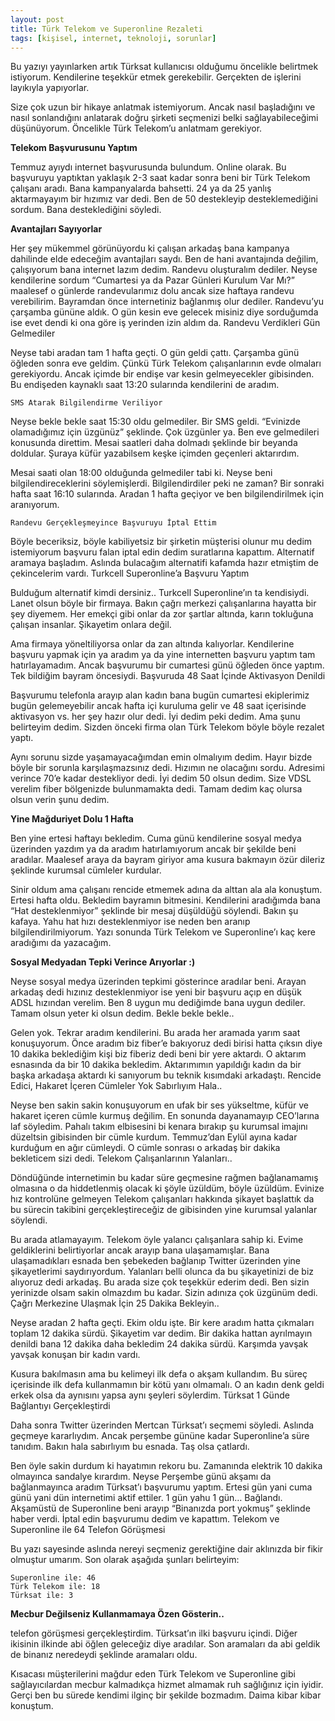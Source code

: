 ```yaml
---
layout: post
title: Türk Telekom ve Superonline Rezaleti
tags: [kişisel, internet, teknoloji, sorunlar]
---
```


Bu yazıyı yayınlarken artık Türksat kullanıcısı olduğumu öncelikle belirtmek istiyorum. Kendilerine teşekkür etmek gerekebilir. Gerçekten de işlerini layıkıyla yapıyorlar.

Size çok uzun bir hikaye anlatmak istemiyorum. Ancak nasıl başladığını ve nasıl sonlandığını anlatarak doğru şirketi seçmenizi belki sağlayabileceğimi düşünüyorum. Öncelikle Türk Telekom’u anlatmam gerekiyor.
<!--more-->
**Telekom Başvurusunu Yaptım**

Temmuz ayıydı internet başvurusunda bulundum. Online olarak. Bu başvuruyu yaptıktan yaklaşık 2-3 saat kadar sonra beni bir Türk Telekom çalışanı aradı. Bana kampanyalarda bahsetti. 24 ya da 25 yanlış aktarmayayım bir hızımız var dedi. Ben de 50 destekleyip desteklemediğini sordum. Bana desteklediğini söyledi.

**Avantajları Sayıyorlar**

Her şey mükemmel görünüyordu ki çalışan arkadaş bana kampanya dahilinde elde edeceğim avantajları saydı. Ben de hani avantajında değilim, çalışıyorum bana internet lazım dedim. Randevu oluşturalım dediler. Neyse kendilerine sordum “Cumartesi ya da Pazar Günleri Kurulum Var Mı?” maalesef o günlerde randevularımız dolu ancak size haftaya randevu verebilirim. Bayramdan önce internetiniz bağlanmış olur dediler. Randevu’yu çarşamba gününe aldık. O gün kesin eve gelecek misiniz diye sorduğumda ise evet dendi ki ona göre iş yerinden izin aldım da.
Randevu Verdikleri Gün Gelmediler

Neyse tabi aradan tam 1 hafta geçti. O gün geldi çattı. Çarşamba günü öğleden sonra eve geldim. Çünkü Türk Telekom çalışanlarının evde olmaları gerekiyordu. Ancak içimde bir endişe var kesin gelmeyecekler gibisinden. Bu endişeden kaynaklı saat 13:20 sularında kendilerini de aradım.

    SMS Atarak Bilgilendirme Veriliyor

Neyse bekle bekle saat 15:30 oldu gelmediler. Bir SMS geldi. “Evinizde olamadığımız için üzgünüz” şeklinde. Çok üzgünler ya. Ben eve gelmedileri konusunda direttim. Mesai saatleri daha dolmadı şeklinde bir beyanda doldular. Şuraya küfür yazabilsem keşke içimden geçenleri aktarırdım.

Mesai saati olan 18:00 olduğunda gelmediler tabi ki. Neyse beni bilgilendireceklerini söylemişlerdi. Bilgilendirdiler peki ne zaman? Bir sonraki hafta saat 16:10 sularında. Aradan 1 hafta geçiyor ve ben bilgilendirilmek için aranıyorum.

    Randevu Gerçekleşmeyince Başvuruyu İptal Ettim

Böyle beceriksiz, böyle kabiliyetsiz bir şirketin müşterisi olunur mu dedim istemiyorum başvuru falan iptal edin dedim suratlarına kapattım. Alternatif aramaya başladım. Aslında bulacağım alternatifi kafamda hazır etmiştim de çekincelerim vardı.
Turkcell Superonline’a Başvuru Yaptım

Bulduğum alternatif kimdi dersiniz.. Turkcell Superonline’ın ta kendisiydi. Lanet olsun böyle bir firmaya. Bakın çağrı merkezi çalışanlarına hayatta bir şey diyemem. Her emekçi gibi onlar da zor şartlar altında, karın tokluğuna çalışan insanlar. Şikayetim onlara değil.

Ama firmaya yöneltiliyorsa onlar da zan altında kalıyorlar. Kendilerine başvuru yapmak için ya aradım ya da yine internetten başvuru yaptım tam hatırlayamadım. Ancak başvurumu bir cumartesi günü öğleden önce yaptım. Tek bildiğim bayram öncesiydi.
Başvuruda 48 Saat İçinde Aktivasyon Denildi

Başvurumu telefonla arayıp alan kadın bana bugün cumartesi ekiplerimiz bugün gelemeyebilir ancak hafta içi kuruluma gelir ve 48 saat içerisinde aktivasyon vs. her şey hazır olur dedi. İyi dedim peki dedim. Ama şunu belirteyim dedim. Sizden önceki firma olan Türk Telekom böyle böyle rezalet yaptı.

Aynı sorunu sizde yaşamayacağımdan emin olmalıyım dedim. Hayır bizde böyle bir sorunla karşılaşmazsınız dedi. Hızımın ne olacağını sordu. Adresimi verince 70’e kadar destekliyor dedi. İyi dedim 50 olsun dedim. Size VDSL verelim fiber bölgenizde bulunmamakta dedi. Tamam dedim kaç olursa olsun verin şunu dedim.

**Yine Mağduriyet Dolu 1 Hafta**

Ben yine ertesi haftayı bekledim. Cuma günü kendilerine sosyal medya üzerinden yazdım ya da aradım hatırlamıyorum ancak bir şekilde beni aradılar. Maalesef araya da bayram giriyor ama kusura bakmayın özür dileriz şeklinde kurumsal cümleler kurdular.

Sinir oldum ama çalışanı rencide etmemek adına da alttan ala ala konuştum. Ertesi hafta oldu. Bekledim bayramın bitmesini. Kendilerini aradığımda bana “Hat desteklenmiyor” şeklinde bir mesaj düşüldüğü söylendi. Bakın şu kafaya. Yahu hat hızı desteklenmiyor ise neden ben aranıp bilgilendirilmiyorum. Yazı sonunda Türk Telekom ve Superonline’ı kaç kere aradığımı da yazacağım.

**Sosyal Medyadan Tepki Verince Arıyorlar :)**

Neyse sosyal medya üzerinden tepkimi gösterince aradılar beni. Arayan arkadaş dedi hızınız desteklenmiyor ise yeni bir başvuru açıp en düşük ADSL hızından verelim. Ben 8 uygun mu dediğimde bana uygun dediler. Tamam olsun yeter ki olsun dedim. Bekle bekle bekle..

Gelen yok. Tekrar aradım kendilerini. Bu arada her aramada yarım saat konuşuyorum. Önce aradım biz fiber’e bakıyoruz dedi birisi hatta çıksın diye 10 dakika beklediğim kişi biz fiberiz dedi beni bir yere aktardı. O aktarım esnasında da bir 10 dakika bekledim. Aktarımımın yapıldığı kadın da bir başka arkadaşa aktardı ki sanıyorum bu teknik kısımdaki arkadaştı.
Rencide Edici, Hakaret İçeren Cümleler Yok Sabırlıyım Hala..

Neyse ben sakin sakin konuşuyorum en ufak bir ses yükseltme, küfür ve hakaret içeren cümle kurmuş değilim. En sonunda dayanamayıp CEO’larına laf söyledim. Pahalı takım elbisesini bi kenara bırakıp şu kurumsal imajını düzeltsin gibisinden bir cümle kurdum. Temmuz’dan Eylül ayına kadar kurduğum en ağır cümleydi. O cümle sonrası o arkadaş bir dakika bekleticem sizi dedi.
Telekom Çalışanlarının Yalanları..

Döndüğünde internetimin bu kadar süre geçmesine rağmen bağlanamamış olmasına o da hiddetlenmiş olacak ki şöyle üzüldüm, böyle üzüldüm. Evinize hız kontrolüne gelmeyen Telekom çalışanları hakkında şikayet başlattık da bu sürecin takibini gerçekleştireceğiz de gibisinden yine kurumsal yalanlar söylendi.

Bu arada atlamayayım. Telekom öyle yalancı çalışanlara sahip ki. Evime geldiklerini belirtiyorlar ancak arayıp bana ulaşamamışlar. Bana ulaşamadıkları esnada ben şebekeden bağlanıp Twitter üzerinden yine şikayetlerimi saydırıyordum. Yalanları belli olunca da bu şikayetinizi de biz alıyoruz dedi arkadaş. Bu arada size çok teşekkür ederim dedi. Ben sizin yerinizde olsam sakin olmazdım bu kadar. Sizin adınıza çok üzgünüm dedi.
Çağrı Merkezine Ulaşmak İçin 25 Dakika Bekleyin..

Neyse aradan 2 hafta geçti. Ekim oldu işte. Bir kere aradım hatta çıkmaları toplam 12 dakika sürdü. Şikayetim var dedim. Bir dakika hattan ayrılmayın denildi bana 12 dakika daha bekledim 24 dakika sürdü. Karşımda yavşak yavşak konuşan bir kadın vardı.

Kusura bakılmasın ama bu kelimeyi ilk defa o akşam kullandım. Bu süreç içerisinde ilk defa kullanmamın bir kötü yanı olmamalı. O an kadın denk geldi erkek olsa da aynısını yapsa aynı şeyleri söylerdim.
Türksat 1 Günde Bağlantıyı Gerçekleştirdi

Daha sonra Twitter üzerinden Mertcan Türksat’ı seçmemi söyledi. Aslında geçmeye kararlıydım. Ancak perşembe gününe kadar Superonline’a süre tanıdım. Bakın hala sabırlıyım bu esnada. Taş olsa çatlardı.

Ben öyle sakin durdum ki hayatımın rekoru bu. Zamanında elektrik 10 dakika olmayınca sandalye kırardım. Neyse Perşembe günü akşamı da bağlanmayınca aradım Türksat’ı başvurumu yaptım. Ertesi gün yani cuma günü yani dün internetimi aktif ettiler. 1 gün yahu 1 gün… Bağlandı. Akşamüstü de Superonline beni arayıp “Binanızda port yokmuş” şeklinde haber verdi. İptal edin başvurumu dedim ve kapattım.
Telekom ve Superonline ile 64 Telefon Görüşmesi

Bu yazı sayesinde aslında nereyi seçmeniz gerektiğine dair aklınızda bir fikir olmuştur umarım. Son olarak aşağıda şunları belirteyim:

    Superonline ile: 46
    Türk Telekom ile: 18
    Türksat ile: 3

**Mecbur Değilseniz Kullanmamaya Özen Gösterin..**

telefon görüşmesi gerçekleştirdim. Türksat’ın ilki başvuru içindi. Diğer ikisinin ilkinde abi öğlen geleceğiz diye aradılar. Son aramaları da abi geldik de binanız neredeydi şeklinde aramaları oldu.

Kısacası müşterilerini mağdur eden Türk Telekom ve Superonline gibi sağlayıcılardan mecbur kalmadıkça hizmet almamak ruh sağlığınız için iyidir. Gerçi ben bu sürede kendimi ilginç bir şekilde bozmadım. Daima kibar kibar konuştum.